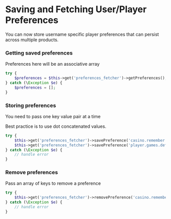 # Saving and Fetching User/Player Preferences

You can now store username specific player preferences that can persist across multiple
products.

### Getting saved preferences

Preferences here will be an associative array

```php
try {
    $preferences = $this->get('preferences_fetcher')->getPreferences();
} catch (\Exception $e) {
    $preferences = [];
}
```

### Storing preferences

You need to pass one key value pair at a time

Best practice is to use dot concatenated values.

```php
try {
    $this->get('preferences_fetcher')->savePreference('casino.remember', true);
    $this->get('preferences_fetcher')->savePreference('player.games.default', 'GL5');
} catch (\Exception $e) {
    // handle error
}
```

### Remove preferences

Pass an array of keys to remove a preference

```php
try {
    $this->get('preferences_fetcher')->removePreference('casino.remember', 'player.games.default');
} catch (\Exception $e) {
    // handle error
}
```
